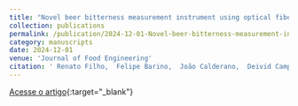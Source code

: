 ```yaml
---
title: "Novel beer bitterness measurement instrument using optical fiber sensor"
collection: publications
permalink: /publication/2024-12-01-Novel-beer-bitterness-measurement-instrument-using-optical-fiber-sensor
category: manuscripts
date: 2024-12-01
venue: 'Journal of Food Engineering'
citation: ' Renato Filho,  Felipe Barino,  João Calderano,  Deivid Campos,  Ítalo Alvarenga,  André Manhas,  Alexandre Santos, &quot;Novel beer bitterness measurement instrument using optical fiber sensor.&quot; Journal of Food Engineering, 2024.'
---
```

[Acesse o artigo](https://doi.org/10.1016/j.jfoodeng.2024.112246){:target="_blank"}
